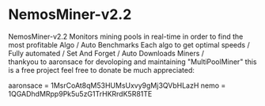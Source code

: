 # NemosMiner-v2.2
NemosMiner-v2.2 Monitors mining pools in real-time in order to find the most profitable Algo /
 Auto Benchmarks Each algo to get optimal speeds / 
Fully automated / Set And Forget / 
Auto Downloads Miners /   
thankyou to aaronsace for devoloping and maintaining "MultiPoolMiner"
this is a free project feel free to donate be much appreciated:

aaronsace = 1MsrCoAt8qM53HUMsUxvy9gMj3QVbHLazH
nemo = 1QGADhdMRpp9Pk5u5zG1TrHKRrdK5R81TE


